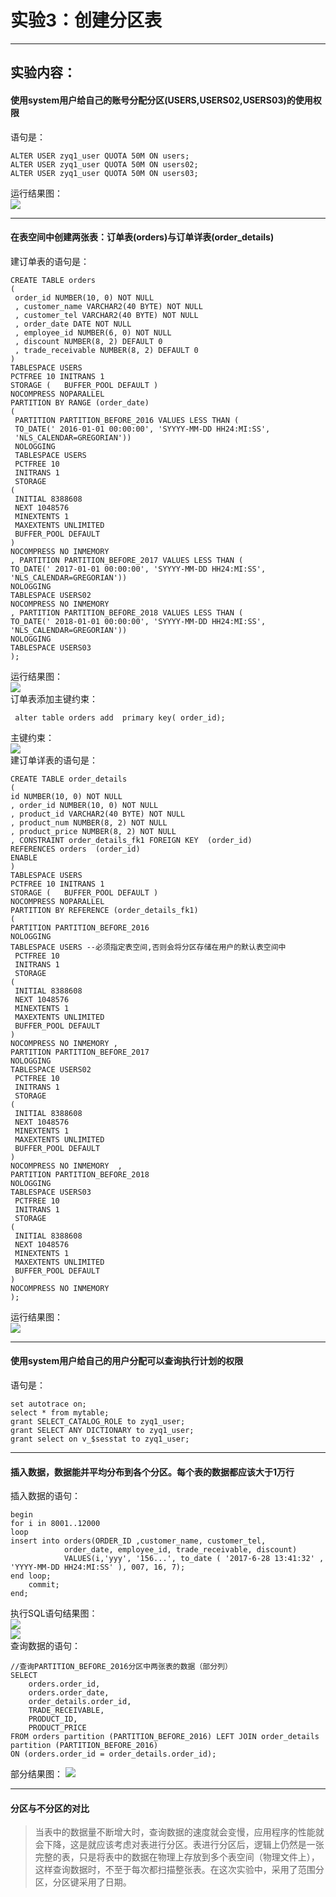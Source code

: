 # 实验3：创建分区表
***
## 实验内容：
#### 使用system用户给自己的账号分配分区(USERS,USERS02,USERS03)的使用权限
语句是：
```
ALTER USER zyq1_user QUOTA 50M ON users;
ALTER USER zyq1_user QUOTA 50M ON users02;
ALTER USER zyq1_user QUOTA 50M ON users03;
```
运行结果图：<br>
![](https://github.com/ZYQHZ/ORACLE/blob/master/test3/0.png)
***
#### 在表空间中创建两张表：订单表(orders)与订单详表(order_details)
建订单表的语句是：
```
CREATE TABLE orders 
(
 order_id NUMBER(10, 0) NOT NULL 
 , customer_name VARCHAR2(40 BYTE) NOT NULL 
 , customer_tel VARCHAR2(40 BYTE) NOT NULL 
 , order_date DATE NOT NULL 
 , employee_id NUMBER(6, 0) NOT NULL 
 , discount NUMBER(8, 2) DEFAULT 0 
 , trade_receivable NUMBER(8, 2) DEFAULT 0 
) 
TABLESPACE USERS 
PCTFREE 10 INITRANS 1 
STORAGE (   BUFFER_POOL DEFAULT ) 
NOCOMPRESS NOPARALLEL 
PARTITION BY RANGE (order_date) 
(
 PARTITION PARTITION_BEFORE_2016 VALUES LESS THAN (
 TO_DATE(' 2016-01-01 00:00:00', 'SYYYY-MM-DD HH24:MI:SS', 
 'NLS_CALENDAR=GREGORIAN')) 
 NOLOGGING 
 TABLESPACE USERS 
 PCTFREE 10 
 INITRANS 1 
 STORAGE 
( 
 INITIAL 8388608 
 NEXT 1048576 
 MINEXTENTS 1 
 MAXEXTENTS UNLIMITED 
 BUFFER_POOL DEFAULT 
) 
NOCOMPRESS NO INMEMORY  
, PARTITION PARTITION_BEFORE_2017 VALUES LESS THAN (
TO_DATE(' 2017-01-01 00:00:00', 'SYYYY-MM-DD HH24:MI:SS', 'NLS_CALENDAR=GREGORIAN')) 
NOLOGGING 
TABLESPACE USERS02 
NOCOMPRESS NO INMEMORY  
, PARTITION PARTITION_BEFORE_2018 VALUES LESS THAN (
TO_DATE(' 2018-01-01 00:00:00', 'SYYYY-MM-DD HH24:MI:SS', 'NLS_CALENDAR=GREGORIAN')) 
NOLOGGING 
TABLESPACE USERS03
);
```
运行结果图：<br>
![](https://github.com/ZYQHZ/ORACLE/blob/master/test3/1.PNG)<br>
订单表添加主键约束：<br>
```
 alter table orders add  primary key( order_id);
```
主键约束：<br>
![](https://github.com/ZYQHZ/ORACLE/blob/master/test3/2.PNG)<br>
建订单详表的语句是：<br>
```
CREATE TABLE order_details 
(
id NUMBER(10, 0) NOT NULL 
, order_id NUMBER(10, 0) NOT NULL
, product_id VARCHAR2(40 BYTE) NOT NULL 
, product_num NUMBER(8, 2) NOT NULL 
, product_price NUMBER(8, 2) NOT NULL 
, CONSTRAINT order_details_fk1 FOREIGN KEY  (order_id)
REFERENCES orders  (order_id)
ENABLE 
) 
TABLESPACE USERS 
PCTFREE 10 INITRANS 1 
STORAGE (   BUFFER_POOL DEFAULT ) 
NOCOMPRESS NOPARALLEL
PARTITION BY REFERENCE (order_details_fk1)
(
PARTITION PARTITION_BEFORE_2016 
NOLOGGING 
TABLESPACE USERS --必须指定表空间,否则会将分区存储在用户的默认表空间中
 PCTFREE 10 
 INITRANS 1 
 STORAGE 
( 
 INITIAL 8388608 
 NEXT 1048576 
 MINEXTENTS 1 
 MAXEXTENTS UNLIMITED 
 BUFFER_POOL DEFAULT 
) 
NOCOMPRESS NO INMEMORY , 
PARTITION PARTITION_BEFORE_2017 
NOLOGGING 
TABLESPACE USERS02
 PCTFREE 10 
 INITRANS 1 
 STORAGE 
( 
 INITIAL 8388608 
 NEXT 1048576 
 MINEXTENTS 1 
 MAXEXTENTS UNLIMITED 
 BUFFER_POOL DEFAULT 
) 
NOCOMPRESS NO INMEMORY  ,
PARTITION PARTITION_BEFORE_2018 
NOLOGGING 
TABLESPACE USERS03
 PCTFREE 10 
 INITRANS 1 
 STORAGE 
( 
 INITIAL 8388608 
 NEXT 1048576 
 MINEXTENTS 1 
 MAXEXTENTS UNLIMITED 
 BUFFER_POOL DEFAULT 
) 
NOCOMPRESS NO INMEMORY 
);
```
运行结果图：<br>
![](https://github.com/ZYQHZ/ORACLE/blob/master/test3/3.PNG)<br>
***
#### 使用system用户给自己的用户分配可以查询执行计划的权限
语句是：
```
set autotrace on;
select * from mytable;
grant SELECT_CATALOG_ROLE to zyq1_user;
grant SELECT ANY DICTIONARY to zyq1_user;
grant select on v_$sesstat to zyq1_user;
```
***
#### 插入数据，数据能并平均分布到各个分区。每个表的数据都应该大于1万行
插入数据的语句：<br>
```
begin
for i in 8001..12000
loop   
insert into orders(ORDER_ID ,customer_name, customer_tel, 
            order_date, employee_id, trade_receivable, discount)
            VALUES(i,'yyy', '156...', to_date ( '2017-6-28 13:41:32' , 'YYYY-MM-DD HH24:MI:SS' ), 007, 16, 7);
end loop;
    commit;
end;
```
执行SQL语句结果图：<br>
![](https://github.com/ZYQHZ/ORACLE/blob/master/test3/4.PNG)<br>
![](https://github.com/ZYQHZ/ORACLE/blob/master/test3/5.PNG)<br>
查询数据的语句：<br>
```
//查询PARTITION_BEFORE_2016分区中两张表的数据（部分列）
SELECT
    orders.order_id,
    orders.order_date,
    order_details.order_id,
    TRADE_RECEIVABLE,
    PRODUCT_ID,
    PRODUCT_PRICE
FROM orders partition (PARTITION_BEFORE_2016) LEFT JOIN order_details partition (PARTITION_BEFORE_2016)
ON (orders.order_id = order_details.order_id);
```
部分结果图：
![](https://github.com/ZYQHZ/ORACLE/blob/master/test3/6.PNG)<br>
***
#### 分区与不分区的对比
> 当表中的数据量不断增大时，查询数据的速度就会变慢，应用程序的性能就会下降，这是就应该考虑对表进行分区。表进行分区后，逻辑上仍然是一张完整的表，只是将表中的数据在物理上存放到多个表空间（物理文件上），这样查询数据时，不至于每次都扫描整张表。在这次实验中，采用了范围分区，分区键采用了日期。
